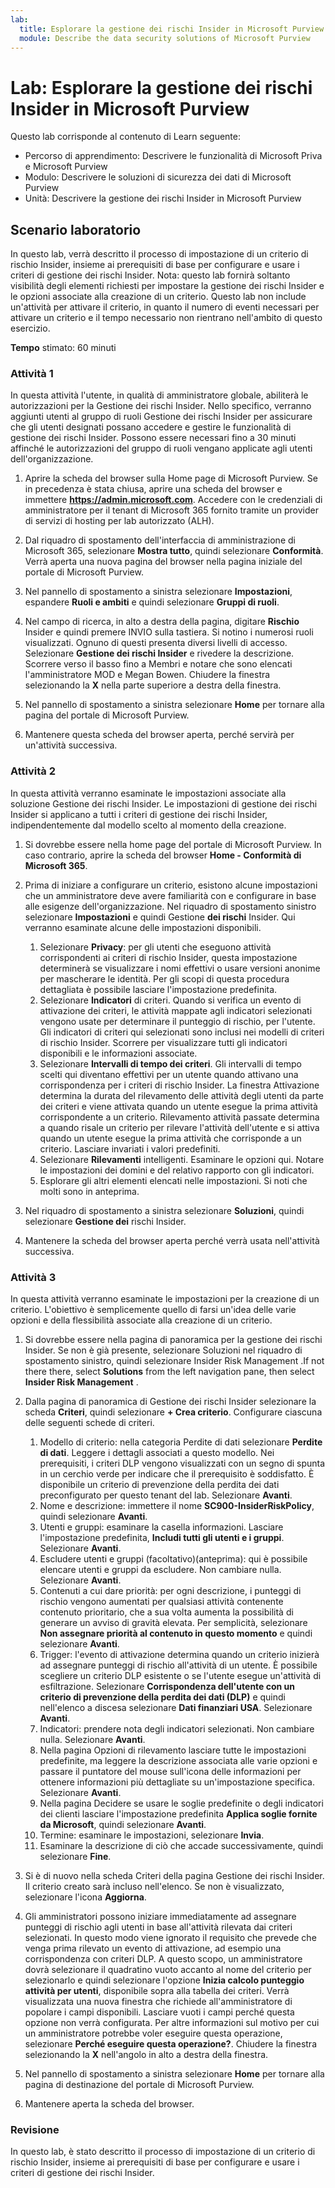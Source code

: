 ```yaml
---
lab:
  title: Esplorare la gestione dei rischi Insider in Microsoft Purview
  module: Describe the data security solutions of Microsoft Purview
---
```


# Lab: Esplorare la gestione dei rischi Insider in Microsoft Purview

Questo lab corrisponde al contenuto di Learn seguente:

- Percorso di apprendimento: Descrivere le funzionalità di Microsoft Priva e Microsoft Purview
- Modulo: Descrivere le soluzioni di sicurezza dei dati di Microsoft Purview
- Unità: Descrivere la gestione dei rischi Insider in Microsoft Purview

## Scenario laboratorio

In questo lab, verrà descritto il processo di impostazione di un criterio di rischio Insider, insieme ai prerequisiti di base per configurare e usare i criteri di gestione dei rischi Insider.  Nota: questo lab fornirà soltanto visibilità degli elementi richiesti per impostare la gestione dei rischi Insider e le opzioni associate alla creazione di un criterio.  Questo lab non include un'attività per attivare il criterio, in quanto il numero di eventi necessari per attivare un criterio e il tempo necessario non rientrano nell'ambito di questo esercizio.

**Tempo** stimato: 60 minuti

### Attività 1

In questa attività l'utente, in qualità di amministratore globale, abiliterà le autorizzazioni per la Gestione dei rischi Insider.  Nello specifico, verranno aggiunti utenti al gruppo di ruoli Gestione dei rischi Insider per assicurare che gli utenti designati possano accedere e gestire le funzionalità di gestione dei rischi Insider.  Possono essere necessari fino a 30 minuti affinché le autorizzazioni del gruppo di ruoli vengano applicate agli utenti dell'organizzazione.

1. Aprire la scheda del browser sulla Home page di Microsoft Purview.  Se in precedenza è stata chiusa, aprire una scheda del browser e immettere **https://admin.microsoft.com**. Accedere con le credenziali di amministratore per il tenant di Microsoft 365 fornito tramite un provider di servizi di hosting per lab autorizzato (ALH). 

1. Dal riquadro di spostamento dell'interfaccia di amministrazione di Microsoft 365, selezionare **Mostra tutto**, quindi selezionare **Conformità**.  Verrà aperta una nuova pagina del browser nella pagina iniziale del portale di Microsoft Purview.  

1. Nel pannello di spostamento a sinistra selezionare **Impostazioni**, espandere **Ruoli e ambiti** e quindi selezionare **Gruppi di ruoli**.

1. Nel campo di ricerca, in alto a destra della pagina, digitare **Rischio** Insider e quindi premere INVIO sulla tastiera.  Si notino i numerosi ruoli visualizzati.  Ognuno di questi presenta diversi livelli di accesso.  Selezionare **Gestione dei rischi Insider** e rivedere la descrizione.  Scorrere verso il basso fino a Membri e notare che sono elencati l'amministratore MOD e Megan Bowen. Chiudere la finestra selezionando la **X** nella parte superiore a destra della finestra.

1. Nel pannello di spostamento a sinistra selezionare **Home** per tornare alla pagina del portale di Microsoft Purview.

1. Mantenere questa scheda del browser aperta, perché servirà per un'attività successiva.

### Attività 2

In questa attività verranno esaminate le impostazioni associate alla soluzione Gestione dei rischi Insider.  Le impostazioni di gestione dei rischi Insider si applicano a tutti i criteri di gestione dei rischi Insider, indipendentemente dal modello scelto al momento della creazione.

1. Si dovrebbe essere nella home page del portale di Microsoft Purview. In caso contrario, aprire la scheda del browser **Home - Conformità di Microsoft 365**.

1. Prima di iniziare a configurare un criterio, esistono alcune impostazioni che un amministratore deve avere familiarità con e configurare in base alle esigenze dell'organizzazione. Nel riquadro di spostamento sinistro selezionare **Impostazioni** e quindi Gestione **dei rischi** Insider.  Qui verranno esaminate alcune delle impostazioni disponibili.
    1. Selezionare **Privacy**: per gli utenti che eseguono attività corrispondenti ai criteri di rischio Insider, questa impostazione determinerà se visualizzare i nomi effettivi o usare versioni anonime per mascherare le identità.  Per gli scopi di questa procedura dettagliata è possibile lasciare l'impostazione predefinita.
    1. Selezionare **Indicatori** di criteri. Quando si verifica un evento di attivazione dei criteri, le attività mappate agli indicatori selezionati vengono usate per determinare il punteggio di rischio, per l'utente. Gli indicatori di criteri qui selezionati sono inclusi nei modelli di criteri di rischio Insider.  Scorrere per visualizzare tutti gli indicatori disponibili e le informazioni associate. 
    1. Selezionare **Intervalli di tempo dei criteri**. Gli intervalli di tempo scelti qui diventano effettivi per un utente quando attivano una corrispondenza per i criteri di rischio Insider.   La finestra Attivazione determina la durata del rilevamento delle attività degli utenti da parte dei criteri e viene attivata quando un utente esegue la prima attività corrispondente a un criterio. Rilevamento attività passate determina a quando risale un criterio per rilevare l'attività dell'utente e si attiva quando un utente esegue la prima attività che corrisponde a un criterio.  Lasciare invariati i valori predefiniti.
    1. Selezionare **Rilevamenti** intelligenti. Esaminare le opzioni qui.  Notare le impostazioni dei domini e del relativo rapporto con gli indicatori.
    1. Esplorare gli altri elementi elencati nelle impostazioni. Si noti che molti sono in anteprima.

1. Nel riquadro di spostamento a sinistra selezionare **Soluzioni**, quindi selezionare **Gestione dei** rischi Insider.

1. Mantenere la scheda del browser aperta perché verrà usata nell'attività successiva.

### Attività 3

In questa attività verranno esaminate le impostazioni per la creazione di un criterio.  L'obiettivo è semplicemente quello di farsi un'idea delle varie opzioni e della flessibilità associate alla creazione di un criterio.

1. Si dovrebbe essere nella pagina di panoramica per la gestione dei rischi Insider.  Se non è già presente, selezionare Soluzioni nel riquadro di spostamento sinistro, quindi selezionare Insider Risk Management .If not there there, select **Solutions** from the left navigation pane, then select **Insider Risk Management** .

1. Dalla pagina di panoramica di Gestione dei rischi Insider selezionare la scheda **Criteri**, quindi selezionare **+ Crea criterio**.  Configurare ciascuna delle seguenti schede di criteri.

    1. Modello di criterio: nella categoria Perdite di dati selezionare **Perdite di dati**.  Leggere i dettagli associati a questo modello. Nei prerequisiti, i criteri DLP vengono visualizzati con un segno di spunta in un cerchio verde per indicare che il prerequisito è soddisfatto.  È disponibile un criterio di prevenzione della perdita dei dati preconfigurato per questo tenant del lab. Selezionare **Avanti**. 
    1. Nome e descrizione: immettere il nome **SC900-InsiderRiskPolicy**, quindi selezionare **Avanti**.
    1. Utenti e gruppi: esaminare la casella informazioni.  Lasciare l'impostazione predefinita, **Includi tutti gli utenti e i gruppi**.  Selezionare **Avanti**.
    1. Escludere utenti e gruppi (facoltativo)(anteprima): qui è possibile elencare utenti e gruppi da escludere. Non cambiare nulla. Selezionare **Avanti**.
    1. Contenuti a cui dare priorità: per ogni descrizione, i punteggi di rischio vengono aumentati per qualsiasi attività contenente contenuto prioritario, che a sua volta aumenta la possibilità di generare un avviso di gravità elevata. Per semplicità, selezionare **Non assegnare priorità al contenuto in questo momento** e quindi selezionare **Avanti**.
    1. Trigger: l'evento di attivazione determina quando un criterio inizierà ad assegnare punteggi di rischio all'attività di un utente.  È possibile scegliere un criterio DLP esistente o se l'utente esegue un'attività di esfiltrazione. Selezionare **Corrispondenza dell'utente con un criterio di prevenzione della perdita dei dati (DLP)** e quindi nell'elenco a discesa selezionare **Dati finanziari USA**. Selezionare **Avanti**.
    1. Indicatori: prendere nota degli indicatori selezionati. Non cambiare nulla. Selezionare **Avanti**.
    1. Nella pagina Opzioni di rilevamento lasciare tutte le impostazioni predefinite, ma leggere la descrizione associata alle varie opzioni e passare il puntatore del mouse sull'icona delle informazioni per ottenere informazioni più dettagliate su un'impostazione specifica.  Selezionare **Avanti**.
    1. Nella pagina Decidere se usare le soglie predefinite o degli indicatori dei clienti lasciare l'impostazione predefinita **Applica soglie fornite da Microsoft**, quindi selezionare **Avanti**.
    1. Termine: esaminare le impostazioni, selezionare **Invia**.
    1. Esaminare la descrizione di ciò che accade successivamente, quindi selezionare **Fine**.

1. Si è di nuovo nella scheda Criteri della pagina Gestione dei rischi Insider.  Il criterio creato sarà incluso nell'elenco.  Se non è visualizzato, selezionare l'icona **Aggiorna**.

1. Gli amministratori possono iniziare immediatamente ad assegnare punteggi di rischio agli utenti in base all'attività rilevata dai criteri selezionati. In questo modo viene ignorato il requisito che prevede che venga prima rilevato un evento di attivazione, ad esempio una corrispondenza con criteri DLP.  A questo scopo, un amministratore dovrà selezionare il quadratino vuoto accanto al nome del criterio per selezionarlo e quindi selezionare l'opzione **Inizia calcolo punteggio attività per utenti**, disponibile sopra alla tabella dei criteri.  Verrà visualizzata una nuova finestra che richiede all'amministratore di popolare i campi disponibili. Lasciare vuoti i campi perché questa opzione non verrà configurata. Per altre informazioni sul motivo per cui un amministratore potrebbe voler eseguire questa operazione, selezionare **Perché eseguire questa operazione?**.  Chiudere la finestra selezionando la **X** nell'angolo in alto a destra della finestra.

1. Nel pannello di spostamento a sinistra selezionare **Home** per tornare alla pagina di destinazione del portale di Microsoft Purview.

1. Mantenere aperta la scheda del browser.

### Revisione

In questo lab, è stato descritto il processo di impostazione di un criterio di rischio Insider, insieme ai prerequisiti di base per configurare e usare i criteri di gestione dei rischi Insider.

